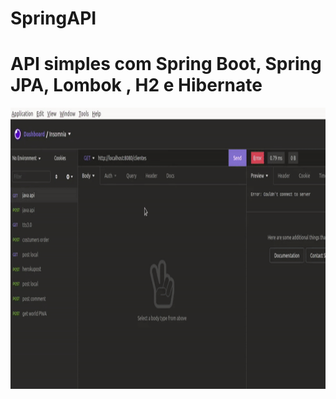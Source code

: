 # SpringAPI
# API simples com Spring Boot, Spring JPA, Lombok , H2 e Hibernate
<img src="./RESTAPI.gif" width="800" height="450"/>
